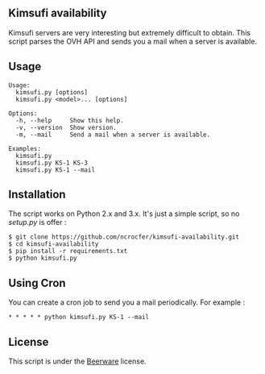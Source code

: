 ## Kimsufi availability

Kimsufi servers are very interesting but extremely difficult to obtain. This script parses the OVH API and sends you a mail when a server is available.

## Usage

    Usage:
      kimsufi.py [options]
      kimsufi.py <model>... [options]

    Options:
      -h, --help     Show this help.
      -v, --version  Show version.
      -m, --mail     Send a mail when a server is available.

    Examples:
      kimsufi.py
      kimsufi.py KS-1 KS-3
      kimsufi.py KS-1 --mail


## Installation

The script works on Python 2.x and 3.x. It's just a simple script, so no _setup.py_ is offer :

    $ git clone https://github.com/ncrocfer/kimsufi-availability.git
    $ cd kimsufi-availability
    $ pip install -r requirements.txt
    $ python kimsufi.py

## Using Cron

You can create a cron job to send you a mail periodically. For example :

    * * * * * python kimsufi.py KS-1 --mail

## License

This script is under the [Beerware](http://en.wikipedia.org/wiki/Beerware) license.
